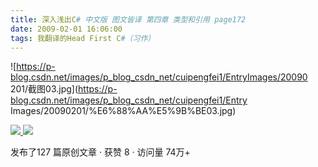 ```yaml
---
title: 深入浅出C# 中文版 图文皆译 第四章 类型和引用 page172
date: 2009-02-01 16:06:00
tags: 我翻译的Head First C#（习作）
---
```

![https://p-blog.csdn.net/images/p_blog_csdn_net/cuipengfei1/EntryImages/20090
201/截图03.jpg](https://p-blog.csdn.net/images/p_blog_csdn_net/cuipengfei1/Entry
Images/20090201/%E6%88%AA%E5%9B%BE03.jpg)



[ ![](https://profile.csdnimg.cn/5/2/5/3_cuipengfei1)
![](https://g.csdnimg.cn/static/user-reg-year/1x/11.png)
](https://blog.csdn.net/cuipengfei1)



发布了127 篇原创文章  ·  获赞 8  ·  访问量 74万+

